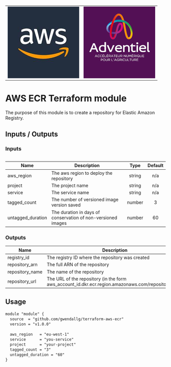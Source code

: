 <p align="center">
  <table>
    <tr>
      <td style="text-align: center; vertical-align: middle;"><img src="_docs/logo_aws.jpg"/></td>
      <td style="text-align: center; vertical-align: middle;"><img src="_docs/logo_adv.jpg"/></td>
    </tr> 
  <table>
</p>

# AWS ECR Terraform module

The purpose of this module is to create a repository for Elastic Amazon Registry.

## Inputs / Outputs

### Inputs

| Name | Description | Type | Default |
|------|-------------|:----:|:-----:|
| aws\_region | The aws region to deploy the repository | string | n/a |
| project | The project name | string | n/a |
| service | The service name | string | n/a |
| tagged\_count | The number of versioned image version saved | number | 3 |
| untagged\_duration | The duration in days of conservation of non-versioned images | number | 60 |

### Outputs

| Name | Description |
|------|-------------|
| registry\_id | The registry ID where the repository was created |
| repository\_arn | The full ARN of the repository |
| repository\_name | The name of the repository |
| repository\_url | The URL of the repository (in the form aws\_account\_id.dkr.ecr.region.amazonaws.com/repositoryName |

## Usage

````
module "module" {
  source  = "github.com/gwendallg/terraform-aws-ecr"
  version = "v1.0.0"

  aws_region   = "eu-west-1"
  service      = "you-service"
  project      = "your-project"
  tagged_count = "3"
  untagged_duration = "60"
}
